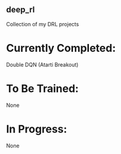## deep_rl
Collection of my DRL projects

# Currently Completed:

Double DQN (Atarti Breakout)

# To Be Trained:

None

# In Progress:

None
